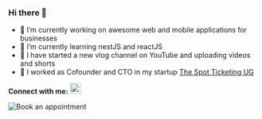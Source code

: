 ### Hi there 👋

- 🔭 I’m currently working on awesome web and mobile applications for businesses
- 🌱 I’m currently learning nestJS and reactJS
- 👯 I have started a new vlog channel on YouTube and uploading videos and shorts
- 🤔 I worked as Cofounder and CTO in my startup [The Spot Ticketing UG](http://corporate.the-spot.online/)


**Connect with me:**
[<img alt="Chinmay Pingale | LinkedIn" width="22px" src="https://img.icons8.com/color/22/000000/linkedin.png" />][linkedin]

![Book an appointment](https://topmate.io/cppingale)


[linkedin]: https://www.linkedin.com/in/cppingale/
